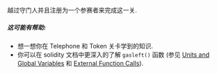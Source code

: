 越过守门人并且注册为一个参赛者来完成这一关.

##### 这可能有帮助:
* 想一想你在 Telephone 和 Token 关卡学到的知识.
* 你可以在 solidity 文档中更深入的了解 `gasleft()` 函数 (参见 [Units and Global Variables](https://docs.soliditylang.org/en/v0.8.3/units-and-global-variables.html) 和 [External Function Calls](https://docs.soliditylang.org/en/v0.8.3/control-structures.html#external-function-calls)).
